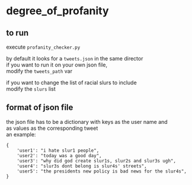 # degree_of_profanity

## to run
execute `profanity_checker.py`

by default it looks for a `tweets.json` in the same director\
if you want to run it on your own json file,\
modify the `tweets_path` var

if you want to change the list of racial slurs to include\
modify the `slurs` list


## format of json file
the json file has to be a dictionary with keys as the user name and\
as values as the corresponding tweet\
an example:
```
{
    'user1': "i hate slur1 people",
    'user2': "today was a good day",
    'user3': "why did god create slur1s, slur2s and slur3s ugh",
    'user4': "slur3s dont belong is slur4s' streets",
    'user5': "the presidents new policy is bad news for the slur4s",
}
```